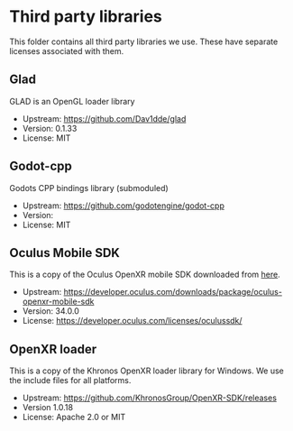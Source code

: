 # Third party libraries

This folder contains all third party libraries we use. These have separate licenses associated with them.

## Glad 

GLAD is an OpenGL loader library

- Upstream: https://github.com/Dav1dde/glad
- Version: 0.1.33
- License: MIT

## Godot-cpp

Godots CPP bindings library (submoduled)

- Upstream: https://github.com/godotengine/godot-cpp
- Version:
- License: MIT

## Oculus Mobile SDK

This is a copy of the Oculus OpenXR mobile SDK downloaded from [here](https://developer.oculus.com/downloads/package/oculus-openxr-mobile-sdk).

- Upstream: https://developer.oculus.com/downloads/package/oculus-openxr-mobile-sdk
- Version: 34.0.0
- License: https://developer.oculus.com/licenses/oculussdk/

## OpenXR loader

This is a copy of the Khronos OpenXR loader library for Windows. We use the include files for all platforms.

- Upstream: https://github.com/KhronosGroup/OpenXR-SDK/releases
- Version 1.0.18
- License: Apache 2.0 or MIT
